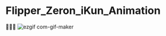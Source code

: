 # Flipper_Zeron_iKun_Animation
🐔🐔🐔
![ezgif com-gif-maker](https://user-images.githubusercontent.com/48357278/225803734-ef84a642-b377-444b-86f8-732b9c3c24ef.gif)
